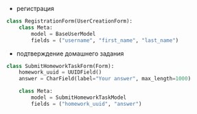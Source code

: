 - регистрация
``` python
class RegistrationForm(UserCreationForm):
    class Meta:
        model = BaseUserModel
        fields = ("username", "first_name", "last_name")
```
- подтверждение домашнего задания
``` python
class SubmitHomeworkTaskForm(Form):
    homework_uuid = UUIDField()
    answer = CharField(label="Your answer", max_length=1000)

    class Meta:
        model = SubmitHomeworkTaskModel
        fields = ("homework_uuid", "answer")
```
